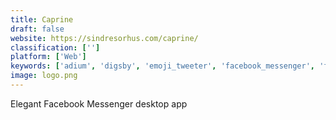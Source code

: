 ```yaml
---
title: Caprine
draft: false 
website: https://sindresorhus.com/caprine/
classification: ['']
platform: ['Web']
keywords: ['adium', 'digsby', 'emoji_tweeter', 'facebook_messenger', 'franz', 'manageyum', 'messenger_lite', 'miranda_ng', 'new_twitter_apps', 'pidgin', 'promegle', 'rambox', 'station', 'telegram', 'tixio', 'trillian', 'tweeten_2', 'whatsapp_desktop', 'deface']
image: logo.png
---
```

Elegant Facebook Messenger desktop app